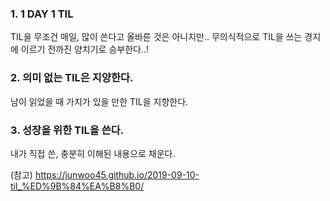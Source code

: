 ### 1. 1 DAY 1 TIL
TIL을 무조건 매일, 많이 쓴다고 올바른 것은 아니지만.. 무의식적으로 TIL을 쓰는 경지에 이르기 전까진 양치기로 승부한다..!

### 2. 의미 없는 TIL은 지양한다.
남이 읽었을 때 가치가 있을 만한 TIL을 지향한다.

### 3. 성장을 위한 TIL을 쓴다.
내가 직접 쓴, 충분히 이해된 내용으로 채운다.


(참고) 
https://junwoo45.github.io/2019-09-10-til_%ED%9B%84%EA%B8%B0/